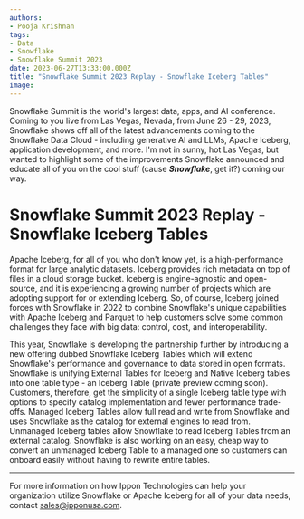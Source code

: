 ```yaml
---
authors:
- Pooja Krishnan
tags:
- Data
- Snowflake
- Snowflake Summit 2023
date: 2023-06-27T13:33:00.000Z
title: "Snowflake Summit 2023 Replay - Snowflake Iceberg Tables"
image: 
---
```


Snowflake Summit is the world's largest data, apps, and AI conference. Coming to you live from Las Vegas, Nevada, from June 26 - 29, 2023, Snowflake shows off all of the latest advancements coming to the Snowflake Data Cloud - including generative AI and LLMs, Apache Iceberg, application development, and more. I'm not in sunny, hot Las Vegas, but wanted to highlight some of the improvements Snowflake announced and educate all of you on the cool stuff (cause ***Snowflake***, get it?) coming our way.

# Snowflake Summit 2023 Replay - Snowflake Iceberg Tables

Apache Iceberg, for all of you who don't know yet, is a high-performance format for large analytic datasets. Iceberg provides rich metadata on top of files in a cloud storage bucket. Iceberg is engine-agnostic and open-source, and it is experiencing a growing number of projects which are adopting support for or extending Iceberg. So, of course, Iceberg joined forces with Snowflake in 2022 to combine Snowflake's unique capabilities with Apache Iceberg and Parquet to help customers solve some common challenges they face with big data: control, cost, and interoperability. 

This year, Snowflake is developing the partnership further by introducing a new offering dubbed Snowflake Iceberg Tables which will extend Snowflake's performance and governance to data stored in open formats. Snowflake is unifying External Tables for Iceberg and Native Iceberg tables into one table type - an Iceberg Table (private preview coming soon). Customers, therefore, get the simplicity of a single Iceberg table type with options to specify catalog implementation and fewer performance trade-offs. Managed Iceberg Tables allow full read and write from Snowflake and uses Snowflake as the catalog for external engines to read from. Unmanaged Iceberg tables allow Snowflake to read Iceberg Tables from an external catalog. Snowflake is also working on an easy, cheap way to convert an unmanaged Iceberg Table to a managed one so customers can onboard easily without having to rewrite entire tables. 

----
For more information on how Ippon Technologies can help your organization utilize Snowflake or Apache Iceberg for all of your data needs, contact sales@ipponusa.com.